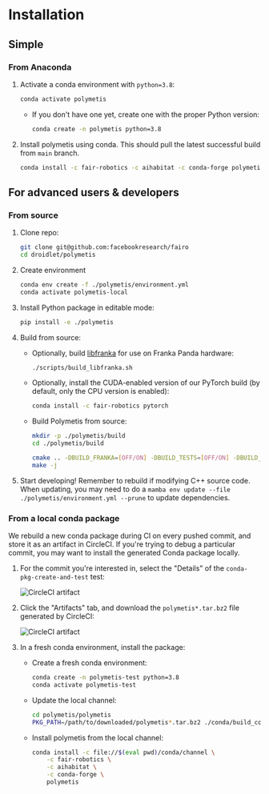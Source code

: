 # Installation

## Simple

### From Anaconda

1. Activate a conda environment with `python=3.8`:
    ```bash
    conda activate polymetis
    ```
    - If you don't have one yet, create one with the proper Python version:
       ```bash
       conda create -n polymetis python=3.8
       ```

1. Install polymetis using conda. This should pull the latest successful build from `main` branch.
    ```bash
    conda install -c fair-robotics -c aihabitat -c conda-forge polymetis
    ```

## For advanced users & developers

### From source

1. Clone repo:
    ```bash
    git clone git@github.com:facebookresearch/fairo
    cd droidlet/polymetis
    ```

1. Create environment
    ```bash
    conda env create -f ./polymetis/environment.yml
    conda activate polymetis-local
    ```

1. Install Python package in editable mode:
    ```bash
    pip install -e ./polymetis
    ```

1. Build from source:
    - Optionally, build [libfranka](https://frankaemika.github.io/docs/libfranka.html) for use on Franka Panda hardware:
        ```bash
        ./scripts/build_libfranka.sh
        ```
    - Optionally, install the CUDA-enabled version of our PyTorch build (by default, only the CPU version is enabled):
        ```bash
        conda install -c fair-robotics pytorch
        ```
    - Build Polymetis from source:
        ```bash
        mkdir -p ./polymetis/build
        cd ./polymetis/build

        cmake .. -DBUILD_FRANKA=[OFF/ON] -DBUILD_TESTS=[OFF/ON] -DBUILD_DOCS=[OFF/ON]
        make -j
        ```

5. Start developing! Remember to rebuild if modifying C++ source code. When updating, you may need to do a `mamba env update --file ./polymetis/environment.yml --prune` to update dependencies.

### From a local conda package

We rebuild a new conda package during CI on every pushed commit, and store it as an artifact in CircleCI. If you're trying to debug a particular commit, you may want to install the generated Conda package locally.

1. For the commit you're interested in, select the "Details" of the `conda-pkg-create-and-test` test:

    ![CircleCI artifact](img/circleci-check.png)

1. Click the "Artifacts" tab, and download the `polymetis*.tar.bz2` file generated by CircleCI:

    ![CircleCI artifact](img/circleci-artifact.png)

1. In a fresh conda environment, install the package:

    - Create a fresh conda environment:
        ```bash
        conda create -n polymetis-test python=3.8
        conda activate polymetis-test
        ```
    - Update the local channel:
        ```bash
        cd polymetis/polymetis
        PKG_PATH=/path/to/downloaded/polymetis*.tar.bz2 ./conda/build_conda_package.sh
        ```
    
    - Install polymetis from the local channel:
        ```bash
        conda install -c file://$(eval pwd)/conda/channel \
            -c fair-robotics \
            -c aihabitat \
            -c conda-forge \
            polymetis
        ```
